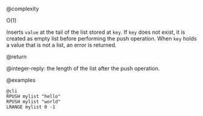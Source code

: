 @complexity

O(1)


Inserts `value` at the tail of the list stored at `key`.  If `key` does not
exist, it is created as empty list before performing the push operation.
When `key` holds a value that is not a list, an error is returned.

@return

@integer-reply: the length of the list after the push operation.

@examples

    @cli
    RPUSH mylist "hello"
    RPUSH mylist "world"
    LRANGE mylist 0 -1

